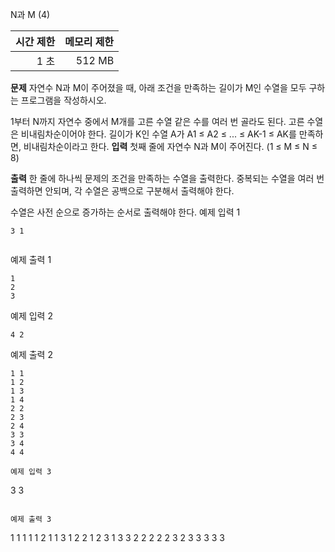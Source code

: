 N과 M (4)

|시간 제한|메모리 제한|
|---:|---:|
|1 초 | 512 MB |

**문제**
자연수 N과 M이 주어졌을 때, 아래 조건을 만족하는 길이가 M인 수열을 모두 구하는 프로그램을 작성하시오.

1부터 N까지 자연수 중에서 M개를 고른 수열
같은 수를 여러 번 골라도 된다.
고른 수열은 비내림차순이어야 한다.
길이가 K인 수열 A가 A1 ≤ A2 ≤ ... ≤ AK-1 ≤ AK를 만족하면, 비내림차순이라고 한다.
**입력**
첫째 줄에 자연수 N과 M이 주어진다. (1 ≤ M ≤ N ≤ 8)

**출력**
한 줄에 하나씩 문제의 조건을 만족하는 수열을 출력한다. 중복되는 수열을 여러 번 출력하면 안되며, 각 수열은 공백으로 구분해서 출력해야 한다.

수열은 사전 순으로 증가하는 순서로 출력해야 한다.
예제 입력 1 
```
3 1


```

예제 출력 1 
```
1
2
3

```
예제 입력 2 
```
4 2
```

예제 출력 2
```
1 1
1 2
1 3
1 4
2 2
2 3
2 4
3 3
3 4
4 4
```


```
예제 입력 3
```
3 3
```

예제 출력 3
```
1 1 1
1 1 2
1 1 3
1 2 2
1 2 3
1 3 3
2 2 2
2 2 3
2 3 3
3 3 3
```
